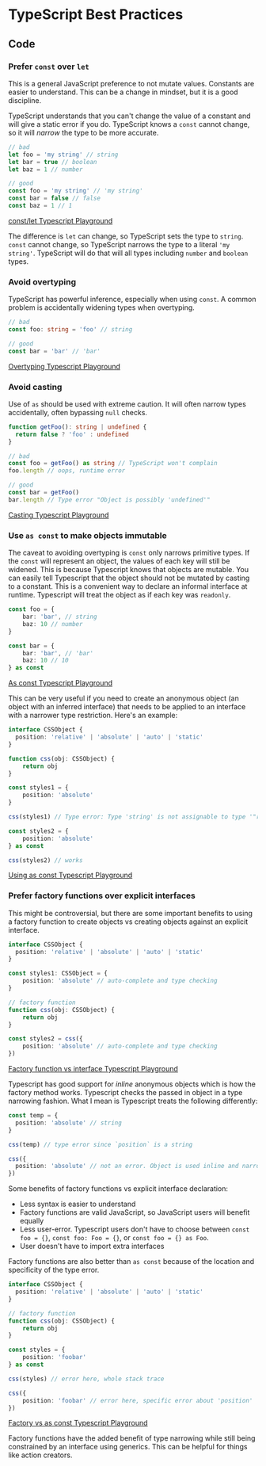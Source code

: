 # TypeScript Best Practices

## Code

### Prefer `const` over `let`
This is a general JavaScript preference to not mutate values. Constants are easier to understand. This can be a change in mindset, but it is a good discipline.

TypeScript understands that you can't change the value of a constant and will give a static error if you do. TypeScript knows a `const` cannot change, so it will _narrow_ the type to be more accurate.

```ts
// bad
let foo = 'my string' // string
let bar = true // boolean
let baz = 1 // number

// good
const foo = 'my string' // 'my string'
const bar = false // false
const baz = 1 // 1
```
[const/let Typescript Playground](https://www.typescriptlang.org/play?#code/DYUwLgBAZg9jEF4IHIC2BPCBnMAnAlgHYDmyEA9OdnkcQFCiQBGAhrohHgK4gVVNxQLQg3ARWALw4BGPhEJdUTELjp1KEYnAAmdAMYxCOaHA5pMOAiTIbz1K6X2HjrdkigtgWXho9eQTkbMLFJIshrSQA)

The difference is `let` can change, so TypeScript sets the type to `string`. `const` cannot change, so TypeScript narrows the type to a literal `'my string'`. TypeScript will do that will all types including `number` and `boolean` types.

### Avoid overtyping
TypeScript has powerful inference, especially when using `const`. A common problem is accidentally widening types when overtyping.

```ts
// bad
const foo: string = 'foo' // string

// good
const bar = 'bar' // 'bar'
```
[Overtyping Typescript Playground](https://www.typescriptlang.org/play?#code/PTAECMEMBMCgGMD2A7AzgF1AM0YgXKBgE4CWyA5qALygDkOitoIh6pFssL5ucSamKEWp0hTFrTFA)

### Avoid casting
Use of `as` should be used with extreme caution. It will often narrow types accidentally, often bypassing `null` checks.

```ts
function getFoo(): string | undefined {
  return false ? 'foo' : undefined
}

// bad
const foo = getFoo() as string // TypeScript won't complain
foo.length // oops, runtime error

// good
const bar = getFoo()
bar.length // Type error "Object is possibly 'undefined'"
```
[Casting Typescript Playground](https://www.typescriptlang.org/play?ssl=11&ssc=58&pln=1&pc=1#code/GYVwdgxgLglg9mABAcwKZQGJzgCgJQBciAzlAE4xjKIA+i4AJqsJag4gN4BQiiZ6IMkmABDADbFUiAPyIA5MGxzERRs1YMuAXy5cA9HsQAjEZogJSiRXEQBeFOiy48iEcRLlK1A4gAqATwAHVABlCApAqEQAdwQ5KPMAW0CxEUouawA6MVQqKAALRB9sQOIAGj5wWESpVDIyODJdH2RsMwsokzI7B0xsfC4u7NzkAqLDAODEOobugCIAeSMAK1RoRBh3QLhiYhgjMX95NRYwNjk5oA)

### Use `as const` to make objects immutable
The caveat to avoiding overtyping is `const` only narrows primitive types. If the `const` will represent an object, the values of each key will still be widened. This is because Typescript knows that objects are mutable. You can easily tell Typescript that the object should not be mutated by casting to a constant. This is a convenient way to declare an informal interface at runtime. Typescript will treat the object as if each key was `readonly`.

```ts
const foo = {
    bar: 'bar', // string
    baz: 10 // number
}

const bar = {
    bar: 'bar', // 'bar'
    baz: 10 // 10
} as const
```

[As const Typescript Playground](https://www.typescriptlang.org/play?ssl=1&ssc=1&pln=9&pc=11#code/MYewdgzgLgBAZiEMC8MDeAoG2YCMCGATgFwwDkBhZANDAPR0zSECWYA5ljgQF6kCMABnqMwAVwC2uAKaEMAXwwZQkWJRTou2SqQpEaI8pTJa8+PjCGGhCmPggwV0IA)

This can be very useful if you need to create an anonymous object (an object with an inferred interface) that needs to be applied to an interface with a narrower type restriction. Here's an example:

```ts
interface CSSObject {
  position: 'relative' | 'absolute' | 'auto' | 'static'
}

function css(obj: CSSObject) {
    return obj
}

const styles1 = {
    position: 'absolute'
}

css(styles1) // Type error: Type 'string' is not assignable to type '"relative" | "absolute" | "auto" | "static"'

const styles2 = {
    position: 'absolute'
} as const

css(styles2) // works
```

[Using as const Typescript Playground](https://www.typescriptlang.org/play?ssl=19&ssc=22&pln=1&pc=1#code/JYOwLgpgTgZghgYwgAgMIGV0HkBGArCBMZAbwChlkAHAewGdgxgaQAuZAciggBs4mAbhA7IAPpzg46NHgFdII8RzjyaiznTD9gCDmQC+ZMjFkgizEMgR06AChr52GbPkJgAlKQqVk3MLKhLBzwDIwQWTWRNAE8eCDoARmQAXi8fanpGC3ZlKRl5YVCyazsYuMTPAHpK5AAVaKoUaCgaKHZ6xo0wKFAAcxFgOmQQGmI4G2BekEk45DAaOYaUDgAibj5BCBWxZBXJaTlIbfE91WPdzW0EFb1iiOIy+IAmFLSfWgYmFhz9-IUDZDjKz3MI2WyPOhPKo1ADurQA1nQyEA)

### Prefer factory functions over explicit interfaces

This might be controversial, but there are some important benefits to using a factory function to create objects vs creating objects against an explicit interface.

```ts
interface CSSObject {
  position: 'relative' | 'absolute' | 'auto' | 'static'
}

const styles1: CSSObject = {
    position: 'absolute' // auto-complete and type checking
}

// factory function
function css(obj: CSSObject) {
    return obj
}

const styles2 = css({
    position: 'absolute' // auto-complete and type checking
})
```

[Factory function vs interface Typescript Playground](https://www.typescriptlang.org/play?ssl=1&ssc=1&pln=16&pc=3#code/JYOwLgpgTgZghgYwgAgMIGV0HkBGArCBMZAbwChlkAHAewGdgxgaQAuZAciggBs4mAbhA7IAPpzg46NHgFdII8RzjyaiznTD9gCDmQC+ZMghabkmgJ48IdAIzsM2fIWIBeUhUrV6jZmwlSMvLCyAD0ocgqYDQAtCYAtlTWkJEgACbIYBZUKAgAFoQA1qAA5gZG4cjwRDRQFlWyIER+ZDCNzSzICHR0ABQ0+A6YuAREAJQeXsjcYLJQIMgDeOXGpsSW1nQATMju3X3kU7QMTCzsyoFyCmERUbEJSRApcOmZ2bkFCMUgZfpjQA)

Typescript has good support for _inline_ anonymous objects which is how the factory method works. Typescript checks the passed in object in a type narrowing fashion. What I mean is Typescript treats the following differently:

```ts
const temp = {
  position: 'absolute' // string
}

css(temp) // type error since `position` is a string

css({
  position: 'absolute' // not an error. Object is used inline and narrowed to the restrictions of `position`
})
```

Some benefits of factory functions vs explicit interface declaration:
- Less syntax is easier to understand
- Factory functions are valid JavaScript, so JavaScript users will benefit equally
- Less user-error. Typescript users don't have to choose between `const foo = {}`, `const foo: Foo = {}`, or `const foo = {} as Foo`.
- User doesn't have to import extra interfaces

Factory functions are also better than `as const` because of the location and specificity of the type error.

```ts
interface CSSObject {
  position: 'relative' | 'absolute' | 'auto' | 'static'
}

// factory function
function css(obj: CSSObject) {
    return obj
}

const styles = {
    position: 'foobar'
} as const

css(styles) // error here, whole stack trace

css({
    position: 'foobar' // error here, specific error about 'position'
})
```

[Factory vs as const Typescript Playground](https://www.typescriptlang.org/play?ssl=18&ssc=3&pln=1&pc=1#code/JYOwLgpgTgZghgYwgAgMIGV0HkBGArCBMZAbwChlkAHAewGdgxgaQAuZAciggBs4mAbhA7IAPpzg46NHgFdII8RzjyaiznTD9gCDmQC+ZMgHpjyeERpQAnudkgizEGRj3HLZAjp0AFDXzsGNj4hGAAlKQUlMjcYLJQIMj+eAZGCCyayJrWPBB0yAC8kdHU9IxO7BwwNP5wUHr6yHD56SCaad4+2bl0EabI0FBWyAAW0BAANMgA7iMyKJqIANbIYFCIEB2+5CW0DEwsldW19cj9g8Nj3FN0VITAMDoDUENQTTg08px75SwNYUA)

Factory functions have the added benefit of type narrowing while still being constrained by an interface using generics. This can be helpful for things like action creators.

